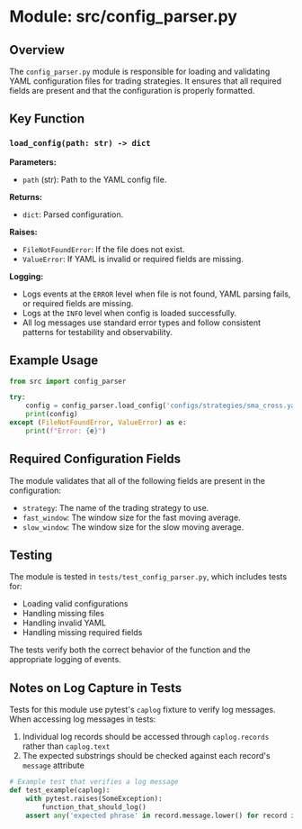 <!-- filepath: d:\Code\st_final\docs\src\config_parser.py.md -->
# Module: src/config_parser.py

## Overview

The `config_parser.py` module is responsible for loading and validating YAML configuration files for trading strategies. It ensures that all required fields are present and that the configuration is properly formatted.

## Key Function

### `load_config(path: str) -> dict`

**Parameters:**
- `path` (str): Path to the YAML config file.

**Returns:**
- `dict`: Parsed configuration.

**Raises:**
- `FileNotFoundError`: If the file does not exist.
- `ValueError`: If YAML is invalid or required fields are missing.

**Logging:**
- Logs events at the `ERROR` level when file is not found, YAML parsing fails, or required fields are missing.
- Logs at the `INFO` level when config is loaded successfully.
- All log messages use standard error types and follow consistent patterns for testability and observability.

## Example Usage

```python
from src import config_parser

try:
    config = config_parser.load_config('configs/strategies/sma_cross.yaml')
    print(config)
except (FileNotFoundError, ValueError) as e:
    print(f"Error: {e}")
```

## Required Configuration Fields

The module validates that all of the following fields are present in the configuration:
- `strategy`: The name of the trading strategy to use.
- `fast_window`: The window size for the fast moving average.
- `slow_window`: The window size for the slow moving average.

## Testing

The module is tested in `tests/test_config_parser.py`, which includes tests for:
- Loading valid configurations
- Handling missing files
- Handling invalid YAML
- Handling missing required fields

The tests verify both the correct behavior of the function and the appropriate logging of events.

## Notes on Log Capture in Tests

Tests for this module use pytest's `caplog` fixture to verify log messages. When accessing log messages in tests:

1. Individual log records should be accessed through `caplog.records` rather than `caplog.text`
2. The expected substrings should be checked against each record's `message` attribute

```python
# Example test that verifies a log message
def test_example(caplog):
    with pytest.raises(SomeException):
        function_that_should_log()
    assert any('expected phrase' in record.message.lower() for record in caplog.records)
```
